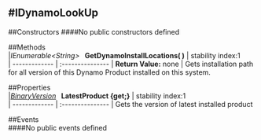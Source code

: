 #IDynamoLookUp
---
##Constructors 
####No public constructors defined

##Methods  
|*IEnumerable<*String*>* **&nbsp;&nbsp;GetDynamoInstallLocations( )** |  stability index:1  
| ------------- | :--------------- 
| **Return Value:** none
|  Gets installation path for all version of this Dynamo Product installed on this system. 


##Properties  
|*[BinaryVersion](http://dynamods.github.io/DynamoAPI/Dynamo_UpdateManager/BinaryVersion)* **&nbsp;&nbsp;LatestProduct {get;}** |  stability index:1  
| ------------- | :--------------- 
|  Gets the version of latest installed product 



##Events  
####No public events defined

